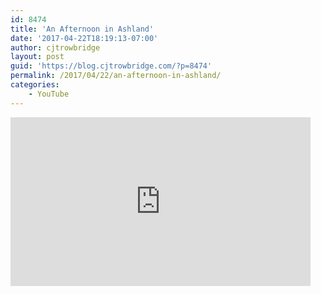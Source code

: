 ```yaml
---
id: 8474
title: 'An Afternoon in Ashland'
date: '2017-04-22T18:19:13-07:00'
author: cjtrowbridge
layout: post
guid: 'https://blog.cjtrowbridge.com/?p=8474'
permalink: /2017/04/22/an-afternoon-in-ashland/
categories:
    - YouTube
---
```


<div style="width: 480px; height: 270px; overflow: hidden; position: relative;"><iframe allowfullscreen="allowfullscreen" frameborder="0" height="270" id="okplayer" mozallowfullscreen="mozallowfullscreen" scrolling="no" seamless="seamless" src="http://youtube.com/embed/NkNE30nb4CE" style="position: absolute; top: 0px; left: 0px; width: 480px; height: 270px;" webkitallowfullscreen="webkitAllowFullScreen" width="480"></iframe></div>